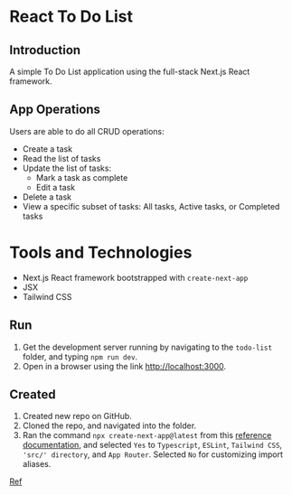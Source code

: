 # React To Do List

## Introduction
A simple To Do List application using the full-stack Next.js React framework.


## App Operations
Users are able to do all CRUD operations:
* Create a task
* Read the list of tasks
* Update the list of tasks:
    * Mark a task as complete
    * Edit a task
* Delete a task
* View a specific subset of tasks: All tasks, Active tasks, or Completed tasks


# Tools and Technologies
* Next.js React framework bootstrapped with `create-next-app`
* JSX
* Tailwind CSS


## Run
1. Get the development server running by navigating to the `todo-list` folder, and typing `npm run dev`.
2. Open in a browser using the link [http://localhost:3000](http://localhost:3000).


## Created
1. Created new repo on GitHub.
2. Cloned the repo, and navigated into the folder.
3. Ran the command `npx create-next-app@latest` from this [reference documentation](https://react.dev/learn/start-a-new-react-project), and selected `Yes` to `Typescript`, `ESLint`, `Tailwind CSS`, `'src/' directory`, and `App Router`. Selected `No` for customizing import aliases.


[Ref](https://www.youtube.com/watch?v=LoYbN6qoQHA)
